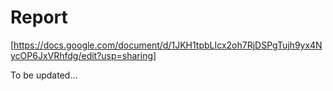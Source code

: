 # Report

[https://docs.google.com/document/d/1JKH1tpbLIcx2oh7RjDSPgTujh9yx4NycOP6JxVRhfdg/edit?usp=sharing]

To be updated...
